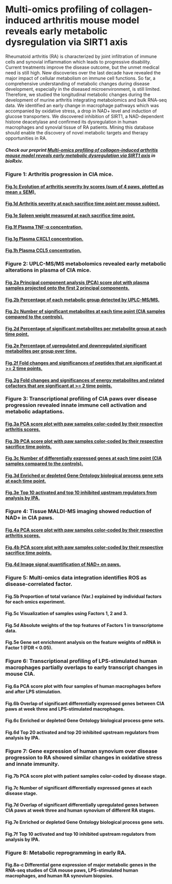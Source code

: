 # Multi-omics profiling of collagen-induced arthritis mouse model reveals early metabolic dysregulation via SIRT1 axis

Rheumatoid arthritis (RA) is characterized by joint infiltration of immune cells and synovial inflammation which leads to progressive disability. Current treatments improve the disease outcome, but the unmet medical need is still high. New discoveries over the last decade have revealed the major impact of cellular metabolism on immune cell functions. So far, a comprehensive understanding of metabolic changes during disease development, especially in the diseased microenvironment, is still limited. Therefore, we studied the longitudinal metabolic changes during the development of murine arthritis integrating metabolomics and bulk RNA-seq data. We identified an early change in macrophage pathways which was accompanied by oxidative stress, a drop in NAD+ level and induction of glucose transporters. We discovered inhibition of SIRT1, a NAD-dependent histone deacetylase and confirmed its dysregulation in human macrophages and synovial tissue of RA patients. Mining this database should enable the discovery of novel metabolic targets and therapy opportunities in RA. 


##### Check our preprint [Multi-omics profiling of collagen-induced arthritis mouse model reveals early metabolic dysregulation via SIRT1 axis](https://www.biorxiv.org/content/10.1101/2022.03.09.483621v1) in _bioRxiv_.

### Figure 1: Arthritis progression in CIA mice.
#### [Fig.1c Evolution of arthritis severity by scores (sum of 4 paws, plotted as mean ± SEM).](https://github.com/tAndreani/MultiOmics_RA/blob/main/Codes/linePlot_scoreSum.R)

#### [Fig.1d Arthritis severity at each sacrifice time point per mouse subject.](https://github.com/tAndreani/MultiOmics_RA/blob/main/Codes/boxPlot_scoreSum.R)

#### [Fig.1e Spleen weight measured at each sacrifice time point.](https://github.com/tAndreani/MultiOmics_RA/blob/main/Codes/boxPlot_Spleen_Weight.R)

#### [Fig.1f Plasma TNF-α concentration.](https://github.com/tAndreani/MultiOmics_RA/blob/main/Codes/boxPlot_Plasma_TNF.R)

#### [Fig.1g Plasma CXCL1 concentration.](https://github.com/tAndreani/MultiOmics_RA/blob/main/Codes/boxPlot_Plasma_CXCL1.R)

#### [Fig.1h Plasma CCL5 concentration.](https://github.com/tAndreani/MultiOmics_RA/blob/main/Codes/boxPlot_Plasma_CCL5.R)

### Figure 2: UPLC-MS/MS metabolomics revealed early metabolic alterations in plasma of CIA mice.

#### [Fig.2a Principal component analysis (PCA) score plot with plasma samples projected onto the first 2 principal components.](https://github.com/tAndreani/MultiOmics_RA/blob/main/Codes/PCA_Plasma_Metabolome_Manuscript.R)

#### [Fig.2b Percentage of each metabolic group detected by UPLC-MS/MS.](https://github.com/tAndreani/MultiOmics_RA/blob/main/Codes/donutChart_Manuscript.R)

#### [Fig.2c Number of significant metabolites at each time point (CIA samples compared to the controls).](https://github.com/tAndreani/MultiOmics_RA/blob/main/Codes/barPlot_DEG_Met_Number.R)

#### [Fig.2d Percentage of significant metabolites per metabolite group at each time point.](https://github.com/tAndreani/MultiOmics_RA/blob/main/Codes/linePlot_barPlot_metabolite_proportion.R)

#### [Fig.2e Percentage of upregulated and downregulated significant metabolites per group over time.](https://github.com/tAndreani/MultiOmics_RA/blob/main/Codes/linePlot_barPlot_metabolite_proportion.R)

#### [Fig.2f Fold changes and significances of peptides that are significant at >= 2 time points.](https://github.com/tAndreani/MultiOmics_RA/blob/main/Codes/dotPlot_peptide.R)

#### [Fig.2g Fold changes and significances of energy metabolites and related cofactors that are significant at >= 2 time points.](https://github.com/tAndreani/MultiOmics_RA/blob/main/Codes/dotPlot_carbohydrate.R)

### Figure 3: Transcriptional profiling of CIA paws over disease progression revealed innate immune cell activation and metabolic adaptations.

#### [Fig.3a PCA score plot with paw samples color-coded by their respective arthritis scores.](https://github.com/tAndreani/MultiOmics_RA/blob/main/Codes/PCA_DESeq2_manuscript.R)

#### [Fig.3b PCA score plot with paw samples color-coded by their respective sacrifice time points.](https://github.com/tAndreani/MultiOmics_RA/blob/main/Codes/PCA_DESeq2_manuscript.R)

#### [Fig.3c Number of differentially expressed genes at each time point (CIA samples compared to the controls).](https://github.com/tAndreani/MultiOmics_RA/blob/main/Codes/barPlot_DEG_Number.R)

#### [Fig.3d Enriched or depleted Gene Ontology biological process gene sets at each time point.](https://github.com/tAndreani/MultiOmics_RA/blob/main/Codes/dotPlot_GSEA_go_bp.R)

#### [Fig.3e Top 10 activated and top 10 inhibited upstream regulators from analysis by IPA.](https://github.com/tAndreani/MultiOmics_RA/blob/main/Codes/heatmap_upstream_regulator_manuscript.R)

### Figure 4: Tissue MALDI-MS imaging showed reduction of NAD+ in CIA paws.

#### [Fig.4a PCA score plot with paw samples color-coded by their respective arthritis scores.](https://github.com/tAndreani/MultiOmics_RA/blob/main/Codes/sum_mz_PCA_mSet.R)

#### [Fig.4b PCA score plot with paw samples color-coded by their respective sacrifice time points.](https://github.com/tAndreani/MultiOmics_RA/blob/main/Codes/sum_mz_PCA_mSet.R)

#### [Fig.4d Image signal quantification of NAD+ on paws.](https://github.com/tAndreani/MultiOmics_RA/blob/main/Codes/boxPlot_NAD_manuscript.R)

### Figure 5: Multi-omics data integration identifies ROS as disease-correlated factor.

#### Fig.5b Proportion of total variance (Var.) explained by individual factors for each omics experiment. 

#### Fig.5c Visualization of samples using Factors 1, 2 and 3. 

#### Fig.5d Absolute weights of the top features of Factors 1 in transcriptome data. 

#### Fig.5e Gene set enrichment analysis on the feature weights of mRNA in Factor 1 (FDR < 0.05).

### Figure 6: Transcriptional profiling of LPS-stimulated human macrophages partially overlaps to early transcript changes in mouse CIA.

#### Fig.6a PCA score plot with four samples of human macrophages before and after LPS stimulation. 

#### Fig.6b Overlap of significant differentially expressed genes between CIA paws at week three and LPS-stimulated macrophages. 

#### Fig.6c Enriched or depleted Gene Ontology biological process gene sets. 

#### Fig.6d Top 20 activated and top 20 inhibited upstream regulators from analysis by IPA. 

### Figure 7: Gene expression of human synovium over disease progression to RA showed similar changes in oxidative stress and innate immunity.

#### Fig.7b PCA score plot with patient samples color-coded by disease stage. 

#### Fig.7c Number of significant differentially expressed genes at each disease stage. 

#### Fig.7d Overlap of significant differentially upregulated genes between CIA paws at week three and human synovium of different RA stages. 

#### Fig.7e Enriched or depleted Gene Ontology biological process gene sets. 

#### Fig.7f Top 10 activated and top 10 inhibited upstream regulators from analysis by IPA.

### Figure 8: Metabolic reprogramming in early RA.

#### Fig.8a-c Differential gene expression of major metabolic genes in the RNA-seq studies of CIA mouse paws, LPS-stimulated human macrophages, and human RA synovium biopsies. 
